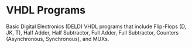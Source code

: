 # VHDL Programs
Basic Digital Electronics (DELD) VHDL programs that include Flip-Flops (D, JK, T), Half Adder, Half Subtractor, Full Adder, Full Subtractor, Counters (Asynchronous, Synchronous), and MUXs.
